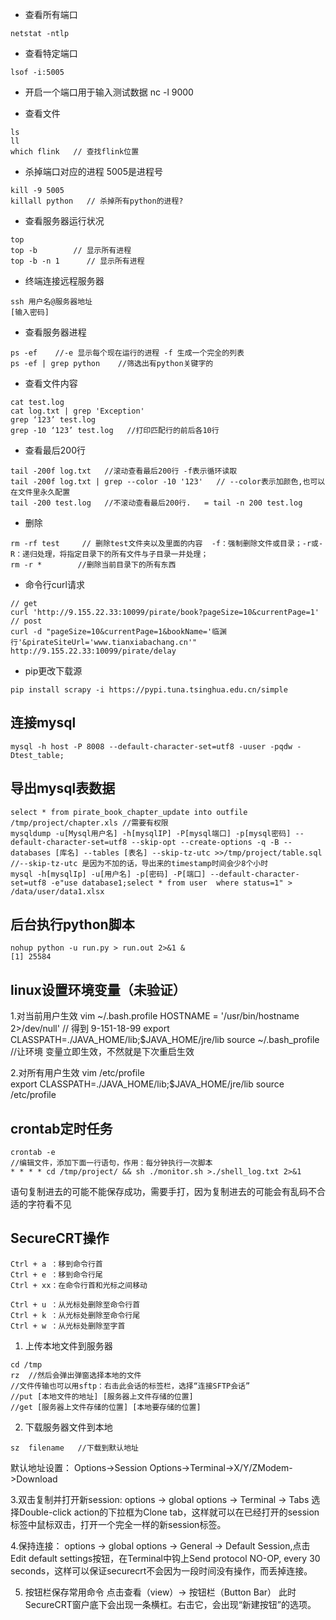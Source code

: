 - 查看所有端口
```
netstat -ntlp
```

- 查看特定端口
```
lsof -i:5005
```

- 开启一个端口用于输入测试数据
nc -l 9000

- 查看文件
```
ls
ll
which flink   // 查找flink位置
```

- 杀掉端口对应的进程 5005是进程号
```
kill -9 5005
killall python   // 杀掉所有python的进程?
```

- 查看服务器运行状况
```
top
top -b        // 显示所有进程
top -b -n 1      // 显示所有进程
```

- 终端连接远程服务器
```
ssh 用户名@服务器地址
[输入密码]
```

- 查看服务器进程
```
ps -ef    //-e 显示每个现在运行的进程 -f 生成一个完全的列表
ps -ef | grep python    //筛选出有python关键字的     
```

- 查看文件内容
```
cat test.log
cat log.txt | grep 'Exception'
grep ‘123’ test.log
grep -10 ‘123’ test.log   //打印匹配行的前后各10行
```

- 查看最后200行
```
tail -200f log.txt   //滚动查看最后200行 -f表示循环读取
tail -200f log.txt | grep --color -10 '123'   // --color表示加颜色,也可以在文件里永久配置
tail -200 test.log   //不滚动查看最后200行.   = tail -n 200 test.log
```

- 删除
```
rm -rf test     // 删除test文件夹以及里面的内容  -f：强制删除文件或目录；-r或-R：递归处理，将指定目录下的所有文件与子目录一并处理；
rm -r *        //删除当前目录下的所有东西
```

- 命令行curl请求
```
// get
curl 'http://9.155.22.33:10099/pirate/book?pageSize=10&currentPage=1'
// post
curl -d "pageSize=10&currentPage=1&bookName='临渊行'&pirateSiteUrl='www.tianxiabachang.cn'" http://9.155.22.33:10099/pirate/delay
```

- pip更改下载源
```
pip install scrapy -i https://pypi.tuna.tsinghua.edu.cn/simple
```

## 连接mysql
```
mysql -h host -P 8008 --default-character-set=utf8 -uuser -pqdw -Dtest_table;
```

## 导出mysql表数据
```
select * from pirate_book_chapter_update into outfile /tmp/project/chapter.xls //需要有权限
mysqldump -u[Mysql用户名] -h[mysqlIP] -P[mysql端口] -p[mysql密码] --default-character-set=utf8 --skip-opt --create-options -q -B --databases [库名] --tables [表名] --skip-tz-utc >>/tmp/project/table.sql
//--skip-tz-utc 是因为不加的话，导出来的timestamp时间会少8个小时
mysql -h[mysqlIp] -u[用户名] -p[密码] -P[端口] --default-character-set=utf8 -e"use database1;select * from user  where status=1" > /data/user/data1.xlsx
```

## 后台执行python脚本
```
nohup python -u run.py > run.out 2>&1 &
[1] 25584
```

## linux设置环境变量（未验证）
1.对当前用户生效
vim ~/.bash.profile
HOSTNAME = '/usr/bin/hostname 2>/dev/null'   // 得到 9-151-18-99
export CLASSPATH=./JAVA_HOME/lib;$JAVA_HOME/jre/lib
source ~/.bash_profile    //让环境 变量立即生效，不然就是下次重启生效

2.对所有用户生效
vim /etc/profile    
export CLASSPATH=./JAVA_HOME/lib;$JAVA_HOME/jre/lib
source /etc/profile

## crontab定时任务
```
crontab -e
//编辑文件，添加下面一行语句，作用：每分钟执行一次脚本
* * * * cd /tmp/project/ && sh ./monitor.sh >./shell_log.txt 2>&1   
```
语句复制进去的可能不能保存成功，需要手打，因为复制进去的可能会有乱码不合适的字符看不见

## SecureCRT操作
```
Ctrl + a ：移到命令行首
Ctrl + e ：移到命令行尾
Ctrl + xx：在命令行首和光标之间移动

Ctrl + u ：从光标处删除至命令行首
Ctrl + k ：从光标处删除至命令行尾
Ctrl + w ：从光标处删除至字首
```

1.  上传本地文件到服务器
```
cd /tmp
rz  //然后会弹出弹窗选择本地的文件
//文件传输也可以用sftp：右击此会话的标签栏，选择“连接SFTP会话”
//put [本地文件的地址] [服务器上文件存储的位置]
//get [服务器上文件存储的位置] [本地要存储的位置]
```
2. 下载服务器文件到本地
```
sz  filename   //下载到默认地址
```
默认地址设置：
Options->Session Options->Terminal->X/Y/ZModem->Download

3.双击复制并打开新session:
options -> global options -> Terminal -> Tabs 选择Double-click action的下拉框为Clone tab，这样就可以在已经打开的session标签中鼠标双击，打开一个完全一样的新session标签。 

4.保持连接：
options -> global options -> General -> Default Session,点击Edit default settings按钮，在Terminal中钩上Send protocol NO-OP, every 30 seconds，这样可以保证securecrt不会因为一段时间没有操作，而丢掉连接。

5. 按钮栏保存常用命令
点击查看（view）-> 按钮栏（Button Bar）
此时SecureCRT窗户底下会出现一条横杠。右击它，会出现“新建按钮”的选项。
